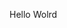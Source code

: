 Hello Wolrd




















































































































































































































































































































































































































































































































































































































































































































